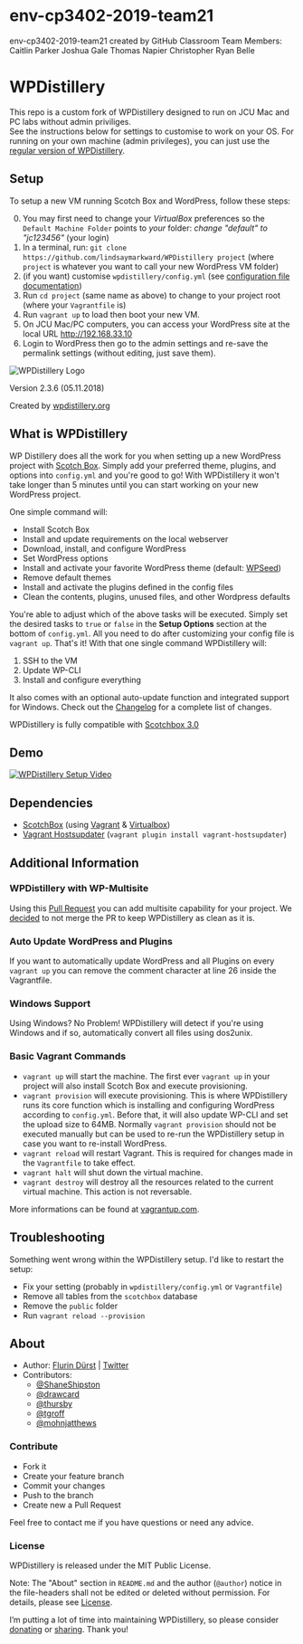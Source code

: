 # env-cp3402-2019-team21
env-cp3402-2019-team21 created by GitHub Classroom
Team Members:
Caitlin Parker
Joshua Gale
Thomas Napier
Christopher Ryan
Belle



# WPDistillery

This repo is a custom fork of WPDistillery designed to run on JCU Mac and PC labs without admin priviliges.  
See the instructions below for settings to customise to work on your OS.
For running on your own machine (admin privileges), you can just use the [regular version of WPDistillery](https://wpdistillery.org).

## Setup

To setup a new VM running Scotch Box and WordPress, follow these steps:

0. You may first need to change your *VirtualBox* preferences so the `Default Machine Folder` points to _your_ folder: *change "default" to "jc123456"* (your login)
1. In a terminal, run: `git clone https://github.com/lindsaymarkward/WPDistillery project` (where `project` is whatever you want to call your new WordPress VM folder)
2. (if you want) customise `wpdistillery/config.yml` (see [configuration file documentation](README_CONFIG.md))
3. Run `cd project` (same name as above) to change to your project root (where your `Vagrantfile` is)
4. Run `vagrant up` to load then boot your new VM.
5. On JCU Mac/PC computers, you can access your WordPress site at the local URL http://192.168.33.10
6. Login to WordPress then go to the admin settings and re-save the permalink settings (without editing, just save them).

![WPDistillery Logo](http://files.flurinduerst.ch/wpdistillery/wpdistillery_logo.png)

Version 2.3.6 (05.11.2018)

Created by [wpdistillery.org](https://wpdistillery.org)

## What is WPDistillery

WP Distillery does all the work for you when setting up a new WordPress project with [Scotch Box](https://box.scotch.io/). Simply add your preferred theme, plugins, and options into `config.yml` and you're good to go! With WPDistillery it won't take longer than 5 minutes until you can start working on your new WordPress project.

One simple command will:

- Install Scotch Box
- Install and update requirements on the local webserver
- Download, install, and configure WordPress
- Set WordPress options
- Install and activate your favorite WordPress theme (default: [WPSeed](https://wpseed.org))
- Remove default themes
- Install and activate the plugins defined in the config files
- Clean the contents, plugins, unused files, and other Wordpress defaults

You're able to adjust which of the above tasks will be executed. Simply set the desired tasks to `true` or `false` in the **Setup Options** section at the bottom of `config.yml`. All you need to do after customizing your config file is `vagrant up`. That's it! With that one single command WPDistillery will:

1. SSH to the VM
1. Update WP-CLI
1. Install and configure everything

It also comes with an optional auto-update function and integrated support for Windows. Check out the [Changelog](CHANGELOG.md) for a complete list of changes.

WPDistillery is fully compatible with [Scotchbox 3.0](https://box.scotch.io/)

## Demo

[![WPDistillery Setup Video](http://files.flurinduerst.ch/wpdistillery/demovideo_thumb2.png)](https://youtu.be/y1GtIiODsxM)

## Dependencies

- [ScotchBox](https://box.scotch.io) (using [Vagrant](https://vagrantup.com) & [Virtualbox](https://virtualbox.org))
- [Vagrant Hostsupdater](https://github.com/cogitatio/vagrant-hostsupdater) (`vagrant plugin install vagrant-hostsupdater`)

## Additional Information

### WPDistillery with WP-Multisite

Using this [Pull Request](https://github.com/flurinduerst/WPDistillery/pull/45) you can add multisite capability for your project. We [decided](https://github.com/flurinduerst/WPDistillery/issues/59) to not merge the PR to keep WPDistillery as clean as it is.

### Auto Update WordPress and Plugins

If you want to automatically update WordPress and all Plugins on every `vagrant up` you can remove the comment character at line 26 inside the Vagrantfile.

### Windows Support

Using Windows? No Problem! WPDistillery will detect if you're using Windows and if so, automatically convert all files using dos2unix.

### Basic Vagrant Commands

- `vagrant up` will start the machine. The first ever `vagrant up` in your project will also install Scotch Box and execute provisioning.
- `vagrant provision` will execute provisioning. This is where WPDistillery runs its core function which is installing and configuring WordPress according to `config.yml`. Before that, it will also update WP-CLI and set the upload size to 64MB. Normally `vagrant provision` should not be executed manually but can be used to re-run the WPDistillery setup in case you want to re-install WordPress.
- `vagrant reload` will restart Vagrant. This is required for changes made in the `Vagrantfile` to take effect.
- `vagrant halt` will shut down the virtual machine.
- `vagrant destroy` will destroy all the resources related to the current virtual machine. This action is not reversable.

 More informations can be found at [vagrantup.com](https://vagrantup.com).

## Troubleshooting

Something went wrong within the WPDistillery setup. I'd like to restart the setup:

- Fix your setting (probably in `wpdistillery/config.yml` or `Vagrantfile`)
- Remove all tables from the `scotchbox` database
- Remove the `public` folder
- Run `vagrant reload --provision`

## About

- Author: [Flurin Dürst](https://github.com/flurinduerst) | [Twitter](https://twitter.com/flurinduerst)
- Contributors:
  - [@ShaneShipston](https://github.com/ShaneShipston)
  - [@drawcard](https://github.com/drawcard)
  - [@thursby](https://github.com/thursby)
  - [@tgroff](https://github.com/tgroff)
  - [@mohnjatthews](https://github.com/mohnjatthews)

### Contribute

- Fork it
- Create your feature branch
- Commit your changes
- Push to the branch
- Create new a Pull Request

Feel free to contact me if you have questions or need any advice.

### License

WPDistillery is released under the MIT Public License.

Note: The "About" section in `README.md` and the author (`@author`) notice in the file-headers shall not be edited or deleted without permission. For details, please see [License](LICENSE).

I’m putting a lot of time into maintaining WPDistillery, so please consider [donating](https://www.paypal.me/FlurinDuerst/10) or [sharing](https://twitter.com/intent/tweet?url=https%3A%2F%2Fwpdistillery.org). Thank you!
